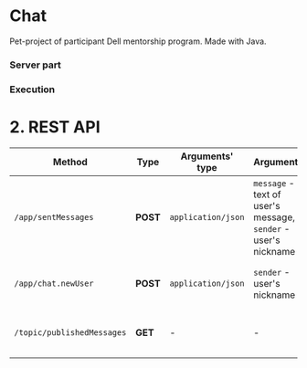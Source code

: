 # Chat
Pet-project of participant Dell mentorship program. Made with Java. 

### Server part
### Execution

# 2. REST API 

| Method | Type | Arguments' type | Arguments | Description |
| --- | --- | --- | --- | --- |
| `/app/sentMessages` | **POST** | `application/json` | `message` - text of user's message, `sender` - user's nickname |  Receives chat message from registered user |
| `/app/chat.newUser` | **POST** | `application/json` | `sender` - user's nickname |  Registers user by specified name |
| `/topic/publishedMessages` | **GET** | - | - | Posts messages, received from clients |
